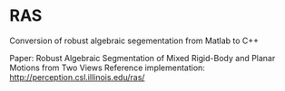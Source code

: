 # RAS
Conversion of robust algebraic segementation from Matlab to C++

Paper: Robust Algebraic Segmentation of Mixed Rigid-Body and Planar Motions from Two Views
Reference implementation: http://perception.csl.illinois.edu/ras/
